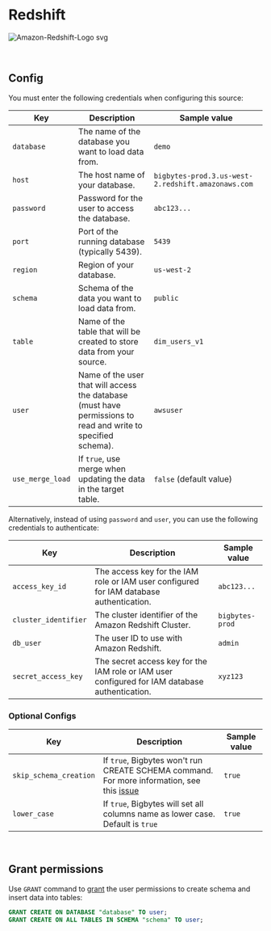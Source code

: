 # Redshift

![Amazon-Redshift-Logo svg](https://user-images.githubusercontent.com/78053898/198753538-2d606c3a-f6b0-472a-b0b3-c16086f256fc.png)

<br />

## Config

You must enter the following credentials when configuring this source:

| Key | Description | Sample value
| --- | --- | --- |
| `database` | The name of the database you want to load data from. | `demo` |
| `host` | The host name of your database. | `bigbytes-prod.3.us-west-2.redshift.amazonaws.com` |
| `password` | Password for the user to access the database. | `abc123...` |
| `port` | Port of the running database (typically 5439). | `5439` |
| `region` | Region of your database. | `us-west-2` |
| `schema` | Schema of the data you want to load data from. | `public` |
| `table` | Name of the table that will be created to store data from your source. | `dim_users_v1` |
| `user` | Name of the user that will access the database (must have permissions to read and write to specified schema). | `awsuser` |
| `use_merge_load` | If `true`, use merge when updating the data in the target table. | `false` (default value) |

Alternatively, instead of using `password` and `user`, you can use the following credentials to authenticate:

| Key | Description | Sample value
| --- | --- | --- |
| `access_key_id` | The access key for the IAM role or IAM user configured for IAM database authentication. | `abc123...` |
| `cluster_identifier` | The cluster identifier of the Amazon Redshift Cluster. | `bigbytes-prod` |
| `db_user` | The user ID to use with Amazon Redshift. | `admin` |
| `secret_access_key` | The secret access key for the IAM role or IAM user configured for IAM database authentication. | `xyz123` |

### Optional Configs
| Key | Description | Sample value
| --- | --- | --- |
| `skip_schema_creation` | If `true`, Bigbytes won't run CREATE SCHEMA command. For more information, see this [issue](https://github.com/digitranslab/bigbytes/issues/3416) | `true` |
| `lower_case` | If `true`, Bigbytes will set all columns name as lower case. Default is `true` | `true` |
<br />

## Grant permissions

Use `GRANT` command to [grant](https://docs.aws.amazon.com/redshift/latest/dg/r_GRANT.html) the user permissions to create schema and insert data into tables:
```sql
GRANT CREATE ON DATABASE "database" TO user;
GRANT CREATE ON ALL TABLES IN SCHEMA "schema" TO user;
```
